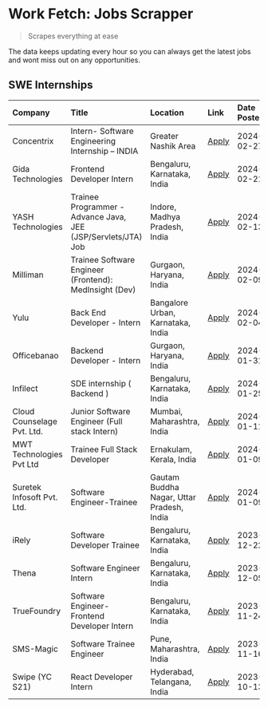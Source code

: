 # Work Fetch: Jobs Scrapper
> Scrapes everything at ease

The data keeps updating every hour so you can always get the latest jobs and wont miss out on any opportunities.

## SWE Internships
<!--START_SECTION:workfetch-->
| Company                    | Title                                                         | Location                                  | Link                                                                                                                                                                                                                                                                          | Date Posted   |
|:---------------------------|:--------------------------------------------------------------|:------------------------------------------|:------------------------------------------------------------------------------------------------------------------------------------------------------------------------------------------------------------------------------------------------------------------------------|:--------------|
| Concentrix                 | Intern- Software Engineering Internship – INDIA               | Greater Nashik Area                       | [Apply](https://in.linkedin.com/jobs/view/intern-software-engineering-internship-%E2%80%93-india-at-concentrix-3839392063?refId=HX1DrvzT7sAauOQpQXA8kg%3D%3D&trackingId=Ndv1NfWCf13JjQDvv6Cfzw%3D%3D&position=6&pageNum=0&trk=public_jobs_jserp-result_search-card)           | 2024-02-27    |
| Gida Technologies          | Frontend Developer Intern                                     | Bengaluru, Karnataka, India               | [Apply](https://in.linkedin.com/jobs/view/frontend-developer-intern-at-gida-technologies-3836040945?refId=HX1DrvzT7sAauOQpQXA8kg%3D%3D&trackingId=kNEOGxvE5SOBW2RpMOdvbg%3D%3D&position=20&pageNum=0&trk=public_jobs_jserp-result_search-card)                                | 2024-02-21    |
| YASH Technologies          | Trainee Programmer - Advance Java, JEE (JSP/Servlets/JTA) Job | Indore, Madhya Pradesh, India             | [Apply](https://in.linkedin.com/jobs/view/trainee-programmer-advance-java-jee-jsp-servlets-jta-job-at-yash-technologies-3811759183?refId=HX1DrvzT7sAauOQpQXA8kg%3D%3D&trackingId=9scmxiFZ5CezbtpEuEx99w%3D%3D&position=14&pageNum=0&trk=public_jobs_jserp-result_search-card) | 2024-02-13    |
| Milliman                   | Trainee Software Engineer (Frontend): MedInsight (Dev)        | Gurgaon, Haryana, India                   | [Apply](https://in.linkedin.com/jobs/view/trainee-software-engineer-frontend-medinsight-dev-at-milliman-3792874280?refId=HX1DrvzT7sAauOQpQXA8kg%3D%3D&trackingId=T%2F5z4g1M9nMfRI8E1JDQTw%3D%3D&position=4&pageNum=0&trk=public_jobs_jserp-result_search-card)                | 2024-02-09    |
| Yulu                       | Back End Developer - Intern                                   | Bangalore Urban, Karnataka, India         | [Apply](https://in.linkedin.com/jobs/view/back-end-developer-intern-at-yulu-3821682220?refId=HX1DrvzT7sAauOQpQXA8kg%3D%3D&trackingId=Dg%2BPrkusFbiUAna%2BdGtVBw%3D%3D&position=8&pageNum=0&trk=public_jobs_jserp-result_search-card)                                          | 2024-02-04    |
| Officebanao                | Backend Developer - Intern                                    | Gurgaon, Haryana, India                   | [Apply](https://in.linkedin.com/jobs/view/backend-developer-intern-at-officebanao-3814263731?refId=HX1DrvzT7sAauOQpQXA8kg%3D%3D&trackingId=CUIJPWSh2GdStnOm%2B2cKWw%3D%3D&position=19&pageNum=0&trk=public_jobs_jserp-result_search-card)                                     | 2024-01-31    |
| Infilect                   | SDE internship ( Backend )                                    | Bengaluru, Karnataka, India               | [Apply](https://in.linkedin.com/jobs/view/sde-internship-backend-at-infilect-3815120558?refId=HX1DrvzT7sAauOQpQXA8kg%3D%3D&trackingId=lsDmst1iRwYvambN7HVnkg%3D%3D&position=21&pageNum=0&trk=public_jobs_jserp-result_search-card)                                            | 2024-01-25    |
| Cloud Counselage Pvt. Ltd. | Junior Software Engineer (Full stack Intern)                  | Mumbai, Maharashtra, India                | [Apply](https://in.linkedin.com/jobs/view/junior-software-engineer-full-stack-intern-at-cloud-counselage-pvt-ltd-3803132814?refId=HX1DrvzT7sAauOQpQXA8kg%3D%3D&trackingId=Whr8JJ8vtNtu9nPW2ewSgA%3D%3D&position=22&pageNum=0&trk=public_jobs_jserp-result_search-card)        | 2024-01-11    |
| MWT Technologies Pvt Ltd   | Trainee Full Stack Developer                                  | Ernakulam, Kerala, India                  | [Apply](https://in.linkedin.com/jobs/view/trainee-full-stack-developer-at-mwt-technologies-pvt-ltd-3800921715?refId=HX1DrvzT7sAauOQpQXA8kg%3D%3D&trackingId=Weuj9P94DthneVbwM6B%2FbA%3D%3D&position=5&pageNum=0&trk=public_jobs_jserp-result_search-card)                     | 2024-01-09    |
| Suretek Infosoft Pvt. Ltd. | Software Engineer-Trainee                                     | Gautam Buddha Nagar, Uttar Pradesh, India | [Apply](https://in.linkedin.com/jobs/view/software-engineer-trainee-at-suretek-infosoft-pvt-ltd-3800934643?refId=HX1DrvzT7sAauOQpQXA8kg%3D%3D&trackingId=uHyCfpeoSU%2BPtC08o9FdCg%3D%3D&position=15&pageNum=0&trk=public_jobs_jserp-result_search-card)                       | 2024-01-09    |
| iRely                      | Software Developer Trainee                                    | Bengaluru, Karnataka, India               | [Apply](https://in.linkedin.com/jobs/view/software-developer-trainee-at-irely-3801577534?refId=HX1DrvzT7sAauOQpQXA8kg%3D%3D&trackingId=bBzyH0G8u8Hw6BTJOMwXXQ%3D%3D&position=9&pageNum=0&trk=public_jobs_jserp-result_search-card)                                            | 2023-12-22    |
| Thena                      | Software Engineer Intern                                      | Bengaluru, Karnataka, India               | [Apply](https://in.linkedin.com/jobs/view/software-engineer-intern-at-thena-3778731751?refId=HX1DrvzT7sAauOQpQXA8kg%3D%3D&trackingId=fOpQq%2F40mjPjEzDvIb1ATA%3D%3D&position=12&pageNum=0&trk=public_jobs_jserp-result_search-card)                                           | 2023-12-05    |
| TrueFoundry                | Software Engineer- Frontend Developer Intern                  | Bengaluru, Karnataka, India               | [Apply](https://in.linkedin.com/jobs/view/software-engineer-frontend-developer-intern-at-truefoundry-3790095058?refId=HX1DrvzT7sAauOQpQXA8kg%3D%3D&trackingId=NvnS8oG1CChiAQNxrH8XgQ%3D%3D&position=11&pageNum=0&trk=public_jobs_jserp-result_search-card)                    | 2023-11-24    |
| SMS-Magic                  | Software Trainee Engineer                                     | Pune, Maharashtra, India                  | [Apply](https://in.linkedin.com/jobs/view/software-trainee-engineer-at-sms-magic-3761409781?refId=HX1DrvzT7sAauOQpQXA8kg%3D%3D&trackingId=htDAd7g9Yo7R6cEia0Jyng%3D%3D&position=24&pageNum=0&trk=public_jobs_jserp-result_search-card)                                        | 2023-11-16    |
| Swipe (YC S21)             | React Developer Intern                                        | Hyderabad, Telangana, India               | [Apply](https://in.linkedin.com/jobs/view/react-developer-intern-at-swipe-yc-s21-3737600089?refId=HX1DrvzT7sAauOQpQXA8kg%3D%3D&trackingId=ACod8YmHoGcbNTnhjM5QcA%3D%3D&position=13&pageNum=0&trk=public_jobs_jserp-result_search-card)                                        | 2023-10-13    |
<!--END_SECTION:workfetch-->

